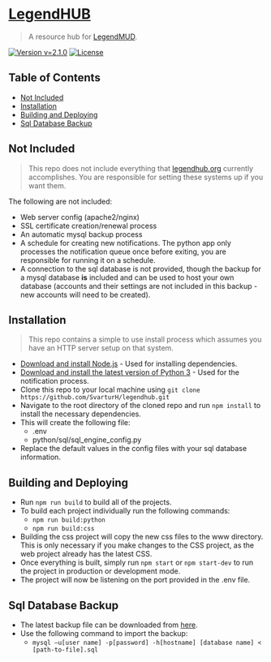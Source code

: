 # [LegendHUB](https://www.legendhub.org)
> A resource hub for [LegendMUD](www.legendmud.org).

[![Version v=2.1.0](http://img.shields.io/badge/version-v=2.1.0-brightgreen.svg?style=flat-square)](https://www.legendhub.org) [![License](http://img.shields.io/:license-mit-blue.svg?style=flat-square)](http://badges.mit-license.org)

## Table of Contents
- [Not Included](#not-included)
- [Installation](#installation)
- [Building and Deploying](#building-and-deploying)
- [Sql Database Backup](#sql-database-backup)

## Not Included
> This repo does not include everything that [legendhub.org](https://www.legendhub.org) currently accomplishes. You are responsible for setting these systems up if you want them.

The following are not included:
- Web server config (apache2/nginx)
- SSL certificate creation/renewal process
- An automatic mysql backup process
- A schedule for creating new notifications. The python app only processes the notification queue once before exiting, you are responsible for running it on a schedule.
- A connection to the sql database is not provided, though the backup for a mysql database **is** included and can be used to host your own database (accounts and their settings are not included in this backup - new accounts will need to be created).

## Installation
> This repo contains a simple to use install process which assumes you have an HTTP server setup on that system.

- [Download and install Node.js](https://nodejs.org/en/download/) - Used for installing dependencies.
- [Download and install the latest version of Python 3](https://www.python.org/downloads/) - Used for the notification process.
- Clone this repo to your local machine using `git clone https://github.com/SvarturH/legendhub.git`
- Navigate to the root directory of the cloned repo and run `npm install` to install the necessary dependencies.
- This will create the following file:
    - .env
    - python/sql/sql_engine_config.py
- Replace the default values in the config files with your sql database information.

## Building and Deploying
- Run `npm run build` to build all of the projects.
- To build each project individually run the following commands:
    - `npm run build:python`
    - `npm run build:css`
- Building the css project will copy the new css files to the www directory. This is only necessary if you make changes to the CSS project, as the web project already has the latest CSS.
- Once everything is built, simply run `npm start` or `npm start-dev` to run the project in production or development mode.
- The project will now be listening on the port provided in the .env file.

## Sql Database Backup
- The latest backup file can be downloaded from [here](https://drive.google.com/open?id=17RJ2vnmmH4G4-DWjlvEBYX-UI8I5RgC5).
- Use the following command to import the backup:
    - `mysql –u[user name] -p[password] -h[hostname] [database name] < [path-to-file].sql`
